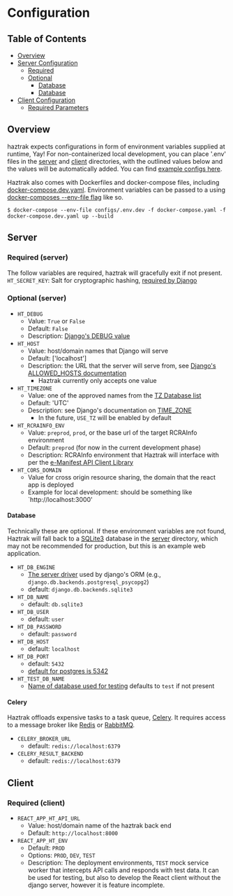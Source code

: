 # Configuration

## Table of Contents

- [Overview](#Overview)
- [Server Configuration](#Server)
    - [Required](#required-server)
    - [Optional](#optional-server)
        - [Database](#Database)
        - [Database](#Celery)
- [Client Configuration](#Client)
    - [Required Parameters](#required-client)

## Overview

haztrak expects configurations in form of environment variables supplied at runtime, Yay!
For non-containerized local development, you can place '.env' files in the [server](/server)
and [client](/client) directories, with the outlined values below and the values will be
automatically added. You can find [example configs here](/configs).

Haztrak also comes with Dockerfiles and docker-compose files,
including [docker-compose.dev.yaml](/docker-compose.dev.yaml). Environment variables can be passed
to a
using [docker-composes --env-file flag](https://docs.docker.com/compose/environment-variables/#using-the---env-file--option)
like so.

```shell
$ docker-compose --env-file configs/.env.dev -f docker-compose.yaml -f docker-compose.dev.yaml up --build
```

## Server

### Required (server)

The follow variables are required, haztrak will gracefully exit if not present.
`HT_SECRET_KEY`: Salt for cryptographic hashing,
[required by Django](https://docs.djangoproject.com/en/4.1/ref/settings/#secret-key)

### Optional (server)

* `HT_DEBUG`
    * Value: `True` or `False`
    * Default: `False`
    * Description: [Django's DEBUG value](https://docs.djangoproject.com/en/4.1/ref/settings/#debug)
* `HT_HOST`
    * Value: host/domain names that Django will serve
    * Default: ['localhost']
    * Description: the URL that the server will serve from,
      see [Django's ALLOWED_HOSTS documentation](https://docs.djangoproject.com/en/4.1/ref/settings/#allowed-hosts)
        * Haztrak currently only accepts one value
* `HT_TIMEZONE`
    * Value: one of the approved names from
      the [TZ Database list](https://en.wikipedia.org/wiki/List_of_tz_database_time_zones)
    * Default: 'UTC'
    * Description: see Django's documentation
      on [TIME_ZONE](https://docs.djangoproject.com/en/4.1/ref/settings/#time-zone-1)
        * In the future, `USE_TZ` will be enabled by default
* `HT_RCRAINFO_ENV`
    * Value: `preprod`, `prod`, or the base url of the target RCRAInfo environment
    * Default: `preprod` (for now in the current development phase)
    * Description: RCRAInfo environment that Haztrak will interface with per
      the [e-Manifest API Client Library](https://github.com/USEPA/e-manifest/tree/master/emanifest-py)
* `HT_CORS_DOMAIN`
    * Value for cross origin resource sharing, the domain that the react app is deployed
    * Example for local development: should be something like `http://localhost:3000'

#### Database

Technically these are optional. If these environment variables are not found, Haztrak will fall back
to a [SQLite3](https://www.sqlite.org/index.html) database in the [server](/server) directory, which
may not be recommended for production, but this is an example web application.

* `HT_DB_ENGINE`
    * [The server driver](https://docs.djangoproject.com/en/4.1/ref/settings/#engine) used by
      django's ORM (e.g., `django.db.backends.postgresql_psycopg2`)
    * default: `django.db.backends.sqlite3`
* `HT_DB_NAME`
    * default: `db.sqlite3`
* `HT_DB_USER`
    * default: `user`
* `HT_DB_PASSWORD`
    * default: `password`
* `HT_DB_HOST`
    * default: `localhost`
* `HT_DB_PORT`
    * default: `5432`
    * [default for postgres is 5342](https://www.postgresql.org/docs/current/app-postgres.html)
* `HT_TEST_DB_NAME`
    * [Name of database used for testing](https://docs.djangoproject.com/en/4.1/ref/settings/#test)
      defaults to `test` if not present

#### Celery

Haztrak offloads expensive tasks to a task queue, [Celery](https://docs.celeryq.dev/en/stable/).
It requires access to a message broker like [Redis](https://redis.io/)
or [RabbitMQ](https://www.rabbitmq.com/).

* `CELERY_BROKER_URL`
    * default: `redis://localhost:6379`
* `CELERY_RESULT_BACKEND`
    * default: `redis://localhost:6379`

## Client

### Required (client)

* `REACT_APP_HT_API_URL`
    * Value: host/domain name of the haztrak back end
    * Default: `http://localhost:8000`
* `REACT_APP_HT_ENV`
    * Default: `PROD`
    * Options: `PROD`, `DEV`, `TEST`
    * Description: The deployment environments, `TEST` mock service worker that intercepts API calls
      and responds with test data. It can be used for testing, but also to develop the React client
      without the django server, however it is feature incomplete.
